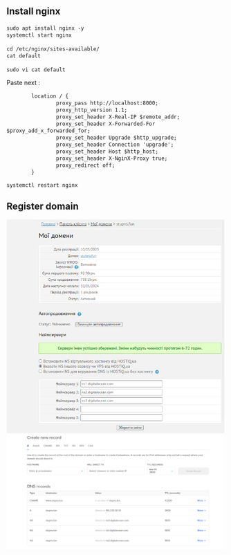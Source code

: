 ## Install nginx

```commandline
sudo apt install nginx -y
systemctl start nginx

cd /etc/nginx/sites-available/
cat default

sudo vi cat default
```

Paste next :

```text
        location / {
                proxy_pass http://localhost:8000;
                proxy_http_version 1.1;
                proxy_set_header X-Real-IP $remote_addr;
                proxy_set_header X-Forwarded-For $proxy_add_x_forwarded_for;
                proxy_set_header Upgrade $http_upgrade;
                proxy_set_header Connection 'upgrade';
                proxy_set_header Host $http_host;
                proxy_set_header X-NginX-Proxy true;
                proxy_redirect off;
        }
```
```commandline
systemctl restart nginx
```

## Register domain

![](..\img\hostiq.png)
![](..\img\digitaloc.png)
